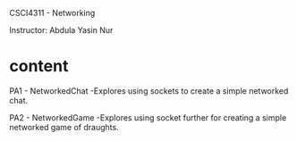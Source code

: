 CSCI4311 - Networking

Instructor: Abdula Yasin Nur

# content

PA1 - NetworkedChat
-Explores using sockets to create a simple networked chat.

PA2 - NetworkedGame
-Explores using socket further for creating a simple networked game of draughts.
